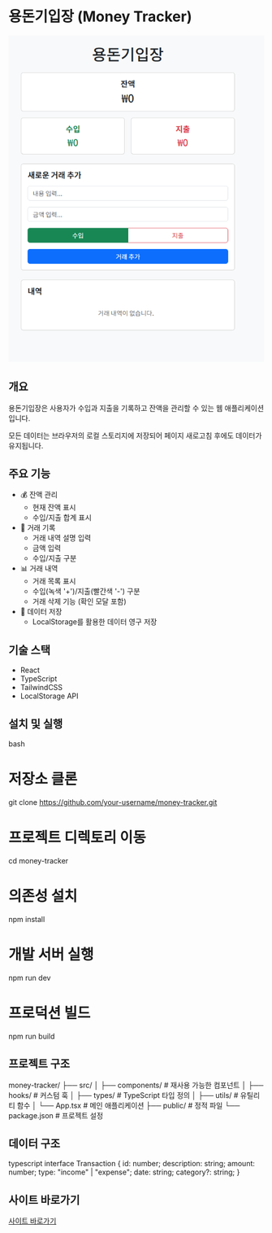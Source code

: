 # 용돈기입장 (Money Tracker)

![Money Tracker](public/money-tracker.png)

## 개요

용돈기입장은 사용자가 수입과 지출을 기록하고 잔액을 관리할 수 있는 웹 애플리케이션입니다.

모든 데이터는 브라우저의 로컬 스토리지에 저장되어 페이지 새로고침 후에도 데이터가 유지됩니다.

## 주요 기능

- 💰 잔액 관리
  - 현재 잔액 표시
  - 수입/지출 합계 표시
- 📝 거래 기록
  - 거래 내역 설명 입력
  - 금액 입력
  - 수입/지출 구분
- 📊 거래 내역
  - 거래 목록 표시
  - 수입(녹색 '+')/지출(빨간색 '-') 구분
  - 거래 삭제 기능 (확인 모달 포함)
- 💾 데이터 저장
  - LocalStorage를 활용한 데이터 영구 저장

## 기술 스택

- React
- TypeScript
- TailwindCSS
- LocalStorage API

## 설치 및 실행

bash
# 저장소 클론
git clone https://github.com/your-username/money-tracker.git

# 프로젝트 디렉토리 이동
cd money-tracker

# 의존성 설치
npm install

# 개발 서버 실행
npm run dev

# 프로덕션 빌드
npm run build


## 프로젝트 구조


money-tracker/
├── src/
│   ├── components/     # 재사용 가능한 컴포넌트
│   ├── hooks/         # 커스텀 훅
│   ├── types/         # TypeScript 타입 정의
│   ├── utils/         # 유틸리티 함수
│   └── App.tsx        # 메인 애플리케이션
├── public/            # 정적 파일
└── package.json       # 프로젝트 설정


## 데이터 구조

typescript
interface Transaction {
  id: number;
  description: string;
  amount: number;
  type: "income" | "expense";
  date: string;
  category?: string;
}


## 사이트 바로가기

[사이트 바로가기](https://alex8396.github.io/money-tracker/)
